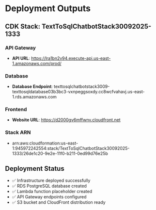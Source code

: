 # Deployment Outputs

## CDK Stack: TextToSqlChatbotStack30092025-1333

### API Gateway
- **API URL**: https://lra1bn2v94.execute-api.us-east-1.amazonaws.com/prod/

### Database
- **Database Endpoint**: texttosqlchatbotstack3009-texttosqldatabase03b3bc3-vxnpeggsoxdy.cc8wcfvahavj.us-east-1.rds.amazonaws.com

### Frontend
- **Website URL**: https://d2000gv6mffwnv.cloudfront.net

### Stack ARN
- arn:aws:cloudformation:us-east-1:945972242554:stack/TextToSqlChatbotStack30092025-1333/26de1c20-9e2e-11f0-b211-0ed99d76e25b

## Deployment Status
- ✅ Infrastructure deployed successfully
- ✅ RDS PostgreSQL database created
- ✅ Lambda function placeholder created
- ✅ API Gateway endpoints configured
- ✅ S3 bucket and CloudFront distribution ready